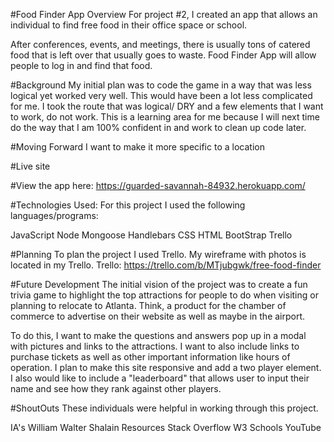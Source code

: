 #Food Finder App
Overview
For project #2, I created an app that allows an individual to find free food in their office space or school.

After conferences, events, and meetings, there is usually tons of catered food that is left over that usually goes to waste. Food Finder App will allow people to log in and find that food.

#Background
My initial plan was to code the game in a way that was less logical yet worked very well. This would have been a lot less complicated for me. I took the route that was logical/ DRY and a few elements that I want to work, do not work. This is a learning area for me because I will next time do the way that I am 100% confident in and work to clean up code later.

#Moving Forward
I want to make it more specific to a location 

#Live site

#View the app here:
https://guarded-savannah-84932.herokuapp.com/

#Technologies Used:
For this project I used the following languages/programs:

JavaScript
Node
Mongoose
Handlebars
CSS
HTML
BootStrap
Trello

#Planning
To plan the project I used Trello. My wireframe with photos is located in my Trello. Trello: 
https://trello.com/b/MTjubgwk/free-food-finder

#Future Development
The initial vision of the project was to create a fun trivia game to highlight the top attractions for people to do when visiting or planning to relocate to Atlanta. Think, a product for the chamber of commerce to advertise on their website as well as maybe in the airport.

To do this, I want to make the questions and answers pop up in a modal with pictures and links to the attractions. I want to also include links to purchase tickets as well as other important information like hours of operation. I plan to make this site responsive and add a two player element. I also would like to include a "leaderboard" that allows user to input their name and see how they rank against other players.

#ShoutOuts
These individuals were helpful in working through this project.

IA's
William
Walter
Shalain
Resources
Stack Overflow
W3 Schools
YouTube